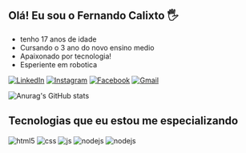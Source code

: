 ## Olá! Eu sou o Fernando Calixto 🖐️
- tenho 17 anos de idade
- Cursando o 3 ano do novo ensino medio
- Apaixonado por tecnologia!
- Esperiente em robotica
  
[![LinkedIn](https://img.shields.io/badge/linkedin-%230077B5.svg?style=for-the-badge&logo=linkedin&logoColor=white)](https://www.linkedin.com/in/fernando-calixto-692109246/)
[![Instagram](https://img.shields.io/badge/Instagram-E4405F?style=for-the-badge&logo=instagram&logoColor=white)](https://www.instagram.com/fernando_dev_junior/)
[![Facebook](https://img.shields.io/badge/Facebook-%231877F2.svg?style=for-the-badge&logo=Facebook&logoColor=white)](https://www.facebook.com/fernando.calixto.3557/)
[![Gmail](https://img.shields.io/badge/Gmail-D14836?style=for-the-badge&logo=gmail&logoColor=white)](https://mail.google.com/mail/u/0/#inbox?compose=DmwnWrRtsNNcTRgkCJBXfxcNZZzbtsGShCcFXFqxwBjKVMDmRcfljDgPZqqzbssMmWjBGNRvsqpG)

![Anurag's GitHub stats](https://github-readme-stats.vercel.app/api?username=fernandocalixto30&show_icons=true&theme=radical)

## Tecnologias que eu estou me especializando

<div style="display: inline_block">
  <img align="center" alt="html5" src="https://img.shields.io/badge/HTML5-E34F26?style=for-the-badge&logo=html5&logoColor=white" />
  <img align="center" alt="css" src="https://img.shields.io/badge/CSS3-1572B6?style=for-the-badge&logo=css3&logoColor=white" />
  <img align="center" alt="js" src="https://img.shields.io/badge/JavaScript-F7DF1E?style=for-the-badge&logo=javascript&logoColor=black" />
  <img align="center" alt="nodejs" src="https://img.shields.io/badge/Node.js-43853D?style=for-the-badge&logo=node.js&logoColor=white" />
    <img align="center" alt="nodejs" src="https://img.shields.io/badge/React-20232A?style=for-the-badge&logo=react&logoColor=61DAFB" />
</div><br/>




